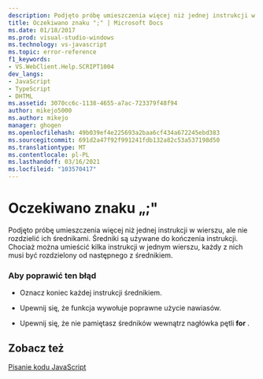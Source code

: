 ```yaml
---
description: Podjęto próbę umieszczenia więcej niż jednej instrukcji w wierszu, ale nie rozdzielić ich średnikami.
title: Oczekiwano znaku ";" | Microsoft Docs
ms.date: 01/18/2017
ms.prod: visual-studio-windows
ms.technology: vs-javascript
ms.topic: error-reference
f1_keywords:
- VS.WebClient.Help.SCRIPT1004
dev_langs:
- JavaScript
- TypeScript
- DHTML
ms.assetid: 3070cc6c-1138-4655-a7ac-723379f48f94
author: mikejo5000
ms.author: mikejo
manager: ghogen
ms.openlocfilehash: 49b039ef4e225693a2baa6cf434a672245ebd383
ms.sourcegitcommit: 691d2a47f92f991241fdb132a82c53a537198d50
ms.translationtype: MT
ms.contentlocale: pl-PL
ms.lasthandoff: 03/16/2021
ms.locfileid: "103570417"
---
```

# <a name="expected-"></a>Oczekiwano znaku „;"
Podjęto próbę umieszczenia więcej niż jednej instrukcji w wierszu, ale nie rozdzielić ich średnikami. Średniki są używane do kończenia instrukcji. Chociaż można umieścić kilka instrukcji w jednym wierszu, każdy z nich musi być rozdzielony od następnego z średnikiem.  
  
### <a name="to-correct-this-error"></a>Aby poprawić ten błąd  
  
- Oznacz koniec każdej instrukcji średnikiem.  
  
- Upewnij się, że funkcja wywołuje poprawne użycie nawiasów.  
  
- Upewnij się, że nie pamiętasz średników wewnątrz nagłówka pętli **for** .  
  
## <a name="see-also"></a>Zobacz też  
 [Pisanie kodu JavaScript](https://developer.mozilla.org/docs/Learn/Getting_started_with_the_web/JavaScript_basics)
